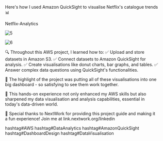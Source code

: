 Here's how I used Amazon QuickSight to visualise Netflix's catalogue trends 📊

Netflix-Analytics

![5](https://github.com/user-attachments/assets/71958e31-7396-44ee-8ecb-40a223d5d059)

![6](https://github.com/user-attachments/assets/480b9721-fdcb-40c4-a5cf-5034e415e260)


🔍 Throughout this AWS project, I learned how to:
✅ Upload and store datasets in Amazon S3.
✅ Connect datasets to Amazon QuickSight for analysis.
✅ Create visualisations like donut charts, bar graphs, and tables.
✅ Answer complex data questions using QuickSight's functionalities.

🌟 The highlight of the project was putting all of these visualisations into one big dashboard - so satisfying to see them work together.

💼 This hands-on experience not only enhanced my AWS skills but also sharpened my data visualisation and analysis capabilities, essential in today's data-driven world.

🙏 Special thanks to NextWork for providing this project guide and making it a fun experience! Join me at link.nextwork.org/linkedin



hashtag#AWS hashtag#DataAnalytics hashtag#AmazonQuickSight hashtag#DashboardDesign hashtag#DataVisualisation
